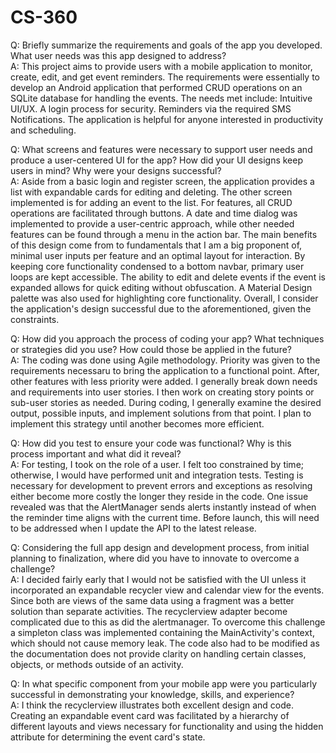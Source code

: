 # CS-360
Q: Briefly summarize the requirements and goals of the app you developed. What user needs was this app designed to address?\
A: This project aims to provide users with a mobile application to monitor, create, edit, and get event reminders. The requirements were essentially to develop an Android application that performed CRUD operations on an SQLite database for handling the events. The needs met include:
  Intuitive UI/UX.
  A login process for security. 
  Reminders via the required SMS Notifications.
The application is helpful for anyone interested in productivity and scheduling.

Q: What screens and features were necessary to support user needs and produce a user-centered UI for the app? How did your UI designs keep users in mind? Why were your designs successful?\
A: Aside from a basic login and register screen, the application provides a list with expandable cards for editing and deleting. The other screen implemented is for adding an event to the list. For features, all CRUD operations are facilitated through buttons. A date and time dialog was implemented to provide a user-centric approach, while other needed features can be found through a menu in the action bar. The main benefits of this design come from to fundamentals that I am a big proponent of, minimal user inputs per feature and an optimal layout for interaction. By keeping core functionality condensed to a bottom navbar, primary user loops are kept accessible. The ability to edit and delete events if the event is expanded allows for quick editing without obfuscation. A Material Design palette was also used for highlighting core functionality. Overall, I consider the application's design successful due to the aforementioned, given the constraints.

Q: How did you approach the process of coding your app? What techniques or strategies did you use? How could those be applied in the future?\
A: The coding was done using Agile methodology. Priority was given to the requirements necessaru to bring the application to a functional point. After, other features with less priority were added. I generally break down needs and requirements into user stories. I then work on creating story points or sub-user stories as needed. During coding, I generally examine the desired output, possible inputs, and implement solutions from that point. I plan to implement this strategy until another becomes more efficient.

Q: How did you test to ensure your code was functional? Why is this process important and what did it reveal?\
A: For testing, I took on the role of a user. I felt too constrained by time; otherwise, I would have performed unit and integration tests. Testing is necessary for development to prevent errors and exceptions as resolving either become more costly the longer they reside in the code. One issue revealed was that the AlertManager sends alerts instantly instead of when the reminder time aligns with the current time. Before launch, this will need to be addressed when I update the API to the latest release.

Q: Considering the full app design and development process, from initial planning to finalization, where did you have to innovate to overcome a challenge?\
A: I decided fairly early that I would not be satisfied with the UI unless it incorporated an expandable recycler view and calendar view for the events. Since both are views of the same data using a fragment was a better solution than separate activities. The recyclerview adapter become complicated due to this as did the alertmanager. To overcome this challenge a simpleton class was implemented containing the MainActivity's context, which should not cause memory leak. The code also had to be modified as the documentation does not provide clarity on handling certain classes, objects, or methods outside of an activity.

Q: In what specific component from your mobile app were you particularly successful in demonstrating your knowledge, skills, and experience?\
A: I think the recyclerview illustrates both excellent design and code. Creating an expandable event card was facilitated by a hierarchy of different layouts and views necessary for functionality and using the hidden attribute for determining the event card's state.
